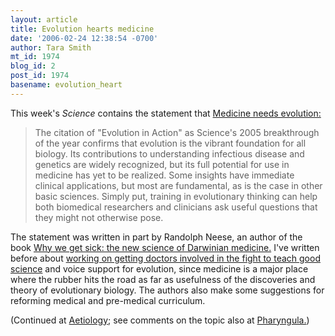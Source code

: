 ```yaml
---
layout: article
title: Evolution hearts medicine
date: '2006-02-24 12:38:54 -0700'
author: Tara Smith
mt_id: 1974
blog_id: 2
post_id: 1974
basename: evolution_heart
---
```

This week's _Science_ contains the statement that [Medicine needs evolution:](http://www.sciencemag.org/cgi/content/summary/311/5764/1071)

> The citation of "Evolution in Action" as Science's 2005 breakthrough of the year confirms that evolution is the vibrant foundation for all biology. Its contributions to understanding infectious disease and genetics are widely recognized, but its full potential for use in medicine has yet to be realized. Some insights have immediate clinical applications, but most are fundamental, as is the case in other basic sciences. Simply put, training in evolutionary thinking can help both biomedical researchers and clinicians ask useful questions that they might not otherwise pose.

The statement was written in part by Randolph Neese, an author of the book [Why we get sick:  the new science of Darwinian medicine.](http://www.amazon.com/gp/product/0679746749/sr=8-1/qid=1140801504/ref=pd_bbs_1/104-0116602-6282363?%5Fencoding=UTF8)  I've written before about [working on getting doctors involved in the fight to teach good science](http://aetiology.blogspot.com/2005/12/ama-op-ed-loopy-times-and-what-medical.html) and voice support for evolution, since medicine is a major place where the rubber hits the road as far as usefulness of the discoveries and theory of evolutionary biology.  The authors also make some suggestions for reforming medical and pre-medical curriculum.

(Continued at [Aetiology](http://scienceblogs.com/aetiology/2006/02/some_posts_from_elsewhere_wort.php); see comments on the topic also at [Pharyngula.](http://scienceblogs.com/pharyngula/2006/02/medicine_needs_evolution.php))

